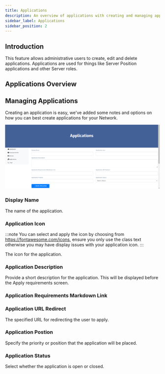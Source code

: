 ```yaml
---
title: Applications
description: An overview of applications with creating and managing applications for Administration.
sidebar_label: Applications
sidebar_position: 2
---
```


## Introduction
This feature allows administrative users to create, edit and delete applications. Applications are used for things like Server Position applications and other Server roles.

## Applications Overview



## Managing Applications
Creating an application is easy, we've added some notes and options on how you can best create applications for your Network.

![](../../../../src/img/products/zander/features/application/create.png)

### Display Name
The name of the application.

### Application Icon
:::note
You can select and apply the icon by choosing from https://fontawesome.com/icons, ensure you only use the class text otherwise you may have display issues with your application icon.
:::

The icon for the application.

### Application Description
Provide a short description for the application. This will be displayed before the Apply requirements screen.

### Application Requirements Markdown Link


### Application URL Redirect
The specified URL for redirecting the user to apply.

### Application Postion
Specify the priority or position that the application will be placed.

### Application Status
Select whether the application is open or closed.